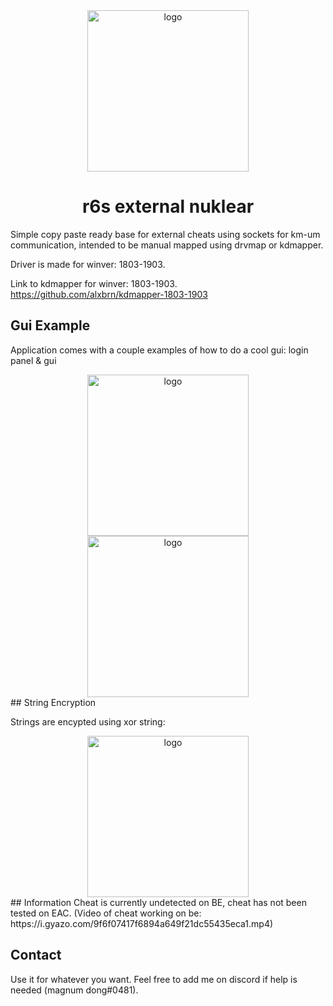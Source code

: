<div align="center">
  <img width="258" src="https://i.redd.it/lncarhwqwxg11.png" alt="logo">
  <h1>r6s external nuklear</h1>
</div>

Simple copy paste ready base for external cheats using sockets for km-um communication, intended to be manual mapped using drvmap or kdmapper.

Driver is made for winver: 1803-1903.

Link to kdmapper for winver: 1803-1903. 
https://github.com/alxbrn/kdmapper-1803-1903

## Gui Example
Application comes with a couple examples of how to do a cool gui: login panel & gui
<div align="center">
  <img width="258" src="https://i.gyazo.com/d638a026986b0cfdb3a3142b84c4eda9.png" alt="logo">
  <img width="258" src="https://i.gyazo.com/aecea264cba5c72d05f25976a05ffb9a.png" alt="logo">
</div>
## String Encryption

Strings are encypted using xor string:
<div align="center">
  <img width="258" src="https://i.gyazo.com/f0d8ccc0789cc55ab43837919e294487.png" alt="logo">
</div>
## Information
Cheat is currently undetected on BE, cheat has not been tested on EAC.
(Video of cheat working on be: https://i.gyazo.com/9f6f07417f6894a649f21dc55435eca1.mp4)

## Contact
Use it for whatever you want. Feel free to add me on discord if help is needed (magnum dong#0481).
